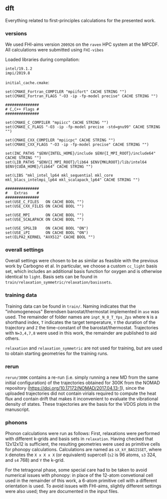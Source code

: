 ## dft

Everything related to first-principles calculations for the presented work.

### versions

We used FHI-aims version `200926` on the `raven` HPC system at the MPCDF. All calculations were submitted using `FHI-vibes`

Loaded libraries during compilation:
```
intel/19.1.2
impi/2019.8 
```

`initial_cache.cmake`:

```
set(CMAKE_Fortran_COMPILER "mpiifort" CACHE STRING "")
set(CMAKE_Fortran_FLAGS "-O3 -ip -fp-model precise" CACHE STRING "")

###############
# C,C++ Flags #
###############

set(CMAKE_C_COMPILER "mpiicc" CACHE STRING "")
set(CMAKE_C_FLAGS "-O3 -ip -fp-model precise -std=gnu99" CACHE STRING "")

set(CMAKE_CXX_COMPILER "mpiicpc" CACHE STRING "")
set(CMAKE_CXX_FLAGS "-O3 -ip -fp-model precise" CACHE STRING "")

set(INC_PATHS "$ENV{INTEL_HOME}/include $ENV{I_MPI_ROOT}/include64" CACHE STRING "")
set(LIB_PATHS "$ENV{I_MPI_ROOT}/lib64 $ENV{MKLROOT}/lib/intel64 $ENV{CUDA_HOME}/lib64" CACHE STRING "")

set(LIBS "mkl_intel_lp64 mkl_sequential mkl_core mkl_blacs_intelmpi_lp64 mkl_scalapack_lp64" CACHE STRING "")

###############
#   Extras    #
###############
set(USE_C_FILES   ON CACHE BOOL "")
set(USE_CXX_FILES ON CACHE BOOL "")

set(USE_MPI       ON CACHE BOOL "")
set(USE_SCALAPACK ON CACHE BOOL "")

set(USE_SPGLIB    ON CACHE BOOL "ON")
set(USE_iPI       ON CACHE BOOL "ON")
set(ELPA2_KERNEL "AVX512" CACHE BOOL "")
```

### overall settings

Overall settings were chosen to be as similar as feasible with the previous work by Carbogno et al. In particular, we choose a custom `cc_light` basis set, which includes an additional basis function for oxygen and is otherwise identical to `light`. Basis sets can be found in `train/relaxation_symmetric/relaxation/basissets`.

### training data

Training data can be found in `train/`. Naming indicates that the "inhomogeneous" Berendsen barostat/thermostat implemented in `ase` was used. The remainder of folder names are `inpt_N_0_T_Yps_Zps` where `N` is a shorthand index, `T` indicates the target temperature, `Y` the duration of the trajectory and `Z` the time-constant of the barostat/thermostat. Trajectories with `N=3,4,7,8` were used in this work, the remainder are published to aid others.

`relaxation` and `relaxation_symmetric` are not used for training, but are used to obtain starting geometries for the training runs.

### rerun

`rerun/300K` contains a re-run (i.e. simply running a new MD from the same initial configuration) of the trajectories obtained for 300K from the NOMAD repository (https://doi.org/10.17172/NOMAD/2017.04.13-1), since the uploaded trajectories did not contain virials required to compute the heat flux and contain drift that makes it inconvenient to evaluate the vibrational density of states. These trajectories are the basis for the VDOS plots in the manuscript.

### phonons

Phonon calculations were run as follows: First, relaxations were performed with different k-grids and basis sets in `relaxation`. Having checked that 12x12x12 is sufficient, the resulting geometries were used as primitive cells for phonopy calculations. Calculations are named as `sX_kY_BASISSET`, where `X` denotes the `X x X x X` (or equivalent) supercell (`s2` is 96 atoms, `s3` 324, and `s4` 768) and `Y` the k-grid.

For the tetragonal phase, some special care had to be taken to avoid numerical issues with phonopy: in place of the 12-atom convetional cell used in the remainder of this work, a 6-atom primitive cell with a different orientation is used. To avoid issues with FHI-aims, slightly different settings were also used; they are documented in the input files.
